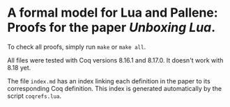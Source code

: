 # A formal model for Lua and Pallene: Proofs for the paper *Unboxing Lua*.

To check all proofs, simply run `make` or `make all`.

All files were tested with Coq versions 8.16.1 and 8.17.0.
It doesn't work with 8.18 yet.

The file `index.md` has an index linking each definition in the paper to
its corresponding Coq definition. This index is generated automatically
by the script `coqrefs.lua`.
